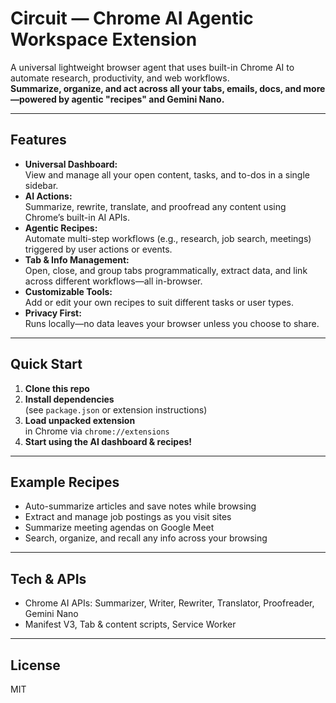 # Circuit — Chrome AI Agentic Workspace Extension

A universal lightweight browser agent that uses built-in Chrome AI to automate research, productivity, and web workflows.  
**Summarize, organize, and act across all your tabs, emails, docs, and more—powered by agentic "recipes" and Gemini Nano.**

---

## Features

- **Universal Dashboard:**  
  View and manage all your open content, tasks, and to-dos in a single sidebar.
- **AI Actions:**  
  Summarize, rewrite, translate, and proofread any content using Chrome’s built-in AI APIs.
- **Agentic Recipes:**  
  Automate multi-step workflows (e.g., research, job search, meetings) triggered by user actions or events.
- **Tab & Info Management:**  
  Open, close, and group tabs programmatically, extract data, and link across different workflows—all in-browser.
- **Customizable Tools:**  
  Add or edit your own recipes to suit different tasks or user types.
- **Privacy First:**  
  Runs locally—no data leaves your browser unless you choose to share.

---

## Quick Start

1. **Clone this repo**
2. **Install dependencies**  
   (see `package.json` or extension instructions)
3. **Load unpacked extension**  
   in Chrome via `chrome://extensions`
4. **Start using the AI dashboard & recipes!**

---

## Example Recipes

- Auto-summarize articles and save notes while browsing
- Extract and manage job postings as you visit sites
- Summarize meeting agendas on Google Meet
- Search, organize, and recall any info across your browsing

---

## Tech & APIs

- Chrome AI APIs: Summarizer, Writer, Rewriter, Translator, Proofreader, Gemini Nano
- Manifest V3, Tab & content scripts, Service Worker

---

## License

MIT

